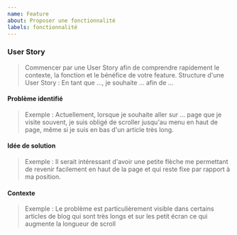 ```yaml
---
name: Feature
about: Proposer une fonctionnalité
labels: fonctionnalité
---
```


### User Story

> Commencer par une User Story afin de comprendre rapidement le contexte, la fonction et le bénéfice de votre feature. Structure d'une User Story : En tant que ..., je souhaite ... afin de ...

#### Problème identifié

> Exemple : Actuellement, lorsque je souhaite aller sur ... page que je visite souvent, je suis obligé de scroller jusqu'au menu en haut de page, même si je suis en bas d'un article très long.

#### Idée de solution

> Exemple : Il serait intéressant d'avoir une petite flèche me permettant de revenir facilement en haut de la page et qui reste fixe par rapport à ma position.

#### Contexte

> Exemple : Le problème est particulièrement visible dans certains articles de blog qui sont très longs et sur les petit écran ce qui augmente la longueur de scroll
